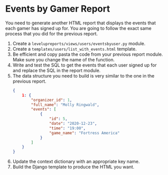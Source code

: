 # Events by Gamer Report

You need to generate another HTML report that displays the events that each gamer has signed up for. You are going to follow the exact same process that you did for the previous report.

1. Create a `levelupreports/views/users/eventsbyuser.py` module.
1. Create a `templates/users/list_with_events.html` template.
1. Be efficient and copy pasta the code from your previous report module. Make sure you change the name of the function.
1. Write and test the SQL to get the events that each user signed up for and replace the SQL in the report module.
1. The data structure you need to build is very similar to the one in the previous report.
    ```json
    {
        1: {
            "organizer_id": 1,
            "full_name": "Molly Ringwald",
            "events": [
                {
                    "id": 5,
                    "date": "2020-12-23",
                    "time": "19:00",
                    "game_name": "Fortress America"
                }
            ]
        }
    }
    ```
1. Update the context dictionary with an appropriate key name.
1. Build the Django template to produce the HTML you want.